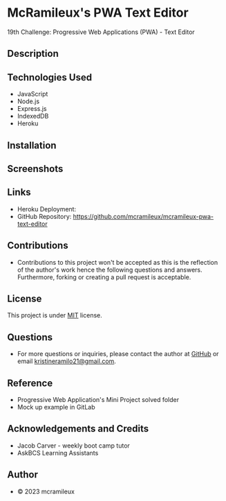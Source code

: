# McRamileux's PWA Text Editor
19th Challenge: Progressive Web Applications (PWA) - Text Editor

## Description


## Technologies Used
- JavaScript
- Node.js
- Express.js
- IndexedDB
- Heroku

## Installation

## Screenshots

## Links
- Heroku Deployment:
- GitHub Repository: https://github.com/mcramileux/mcramileux-pwa-text-editor

## Contributions
* Contributions to this project won't be accepted as this is the reflection of the author's work hence the following questions and answers. Furthermore, forking or creating a pull request is acceptable.

## License
This project is under [MIT](https://choosealicense.com/licenses/mit/) license.

## Questions
* For more questions or inquiries, please contact the author at [GitHub](https://github.com/mcramileux) or email kristineramilo21@gmail.com.

## Reference
- Progressive Web Application's Mini Project solved folder
- Mock up example in GitLab

## Acknowledgements and Credits
- Jacob Carver - weekly boot camp tutor
- AskBCS Learning Assistants
  
## Author
- © 2023 mcramileux 